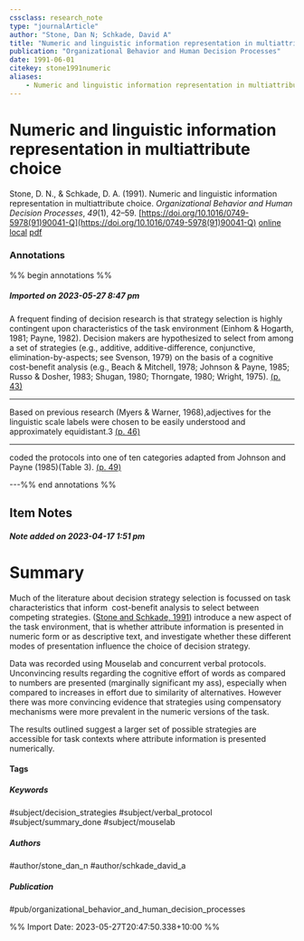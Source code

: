```yaml
---
cssclass: research_note
type: "journalArticle"
author: "Stone, Dan N; Schkade, David A"
title: "Numeric and linguistic information representation in multiattribute choice"
publication: "Organizational Behavior and Human Decision Processes"
date: 1991-06-01
citekey: stone1991numeric
aliases: 
    - Numeric and linguistic information representation in multiattribute choice
---
```


# Numeric and linguistic information representation in multiattribute choice

Stone, D. N., & Schkade, D. A. (1991). Numeric and linguistic information representation in multiattribute choice. _Organizational Behavior and Human Decision Processes_, _49_(1), 42–59. [https://doi.org/10.1016/0749-5978(91)90041-Q](https://doi.org/10.1016/0749-5978(91)90041-Q)
[online](http://zotero.org/users/local/kZl3QdXV/items/2DFCZUXG) [local](zotero://select/library/items/2DFCZUXG) [pdf](file:///home/gjc216/Zotero/storage/GMSFXRGM/1-s2.0-074959789190041Q-main.pdf)
 

 
### Annotations
%% begin annotations %%
##### Imported on 2023-05-27 8:47 pm

A frequent finding of decision research is that strategy selection is highly contingent upon characteristics of the task environment (Einhom & Hogarth, 1981; Payne, 1982). Decision makers are hypothesized to select from among a set of strategies (e.g., additive, additive-difference, conjunctive, elimination-by-aspects; see Svenson, 1979) on the basis of a cognitive cost-benefit analysis (e.g., Beach & Mitchell, 1978; Johnson & Payne, 1985; Russo & Dosher, 1983; Shugan, 1980; Thorngate, 1980; Wright, 1975). [(p. 43)](zotero://open-pdf/library/items/GMSFXRGM?page=43&annotation=B6JXY5BC)


---

Based on previous research (Myers & Warner, 1968),adjectives for the linguistic scale labels were chosen to be easily understood and approximately equidistant.3 [(p. 46)](zotero://open-pdf/library/items/GMSFXRGM?page=46&annotation=JSD2KBZL)


---

coded the protocols into one of ten categories adapted from Johnson and Payne (1985)(Table 3). [(p. 49)](zotero://open-pdf/library/items/GMSFXRGM?page=49&annotation=IMITPK6G)


---%% end annotations %%

## Item Notes

##### Note added on 2023-04-17 1:51 pm

# Summary

Much of the literature about decision strategy selection is focussed on task characteristics that inform  cost-benefit analysis to select between competing strategies. ([Stone and Schkade, 1991](zotero://select/library/items/2DFCZUXG)) introduce a new aspect of the task environment, that is whether attribute information is presented in numeric form or as descriptive text, and investigate whether these different modes of presentation influence the choice of decision strategy.

Data was recorded using Mouselab and concurrent verbal protocols. Unconvincing results regarding the cognitive effort of words as compared to numbers are presented (marginally significant my ass), especially when compared to increases in effort due to similarity of alternatives. However there was more convincing evidence that strategies using compensatory mechanisms were more prevalent in the numeric versions of the task.

The results outlined suggest a larger set of possible strategies are accessible for task contexts where attribute information is presented numerically.

#### Tags

##### Keywords

#subject/decision_strategies #subject/verbal_protocol #subject/summary_done #subject/mouselab

##### Authors

#author/stone_dan_n #author/schkade_david_a

##### Publication

#pub/organizational_behavior_and_human_decision_processes


%% Import Date: 2023-05-27T20:47:50.338+10:00 %%
